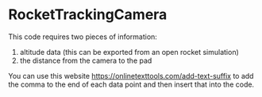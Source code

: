 # RocketTrackingCamera
This code requires two pieces of information:
1. altitude data (this can be exported from an open rocket simulation)
2. the distance from the camera to the pad

You can use this website https://onlinetexttools.com/add-text-suffix to add the comma to the end of each data point and then insert that into the code.
